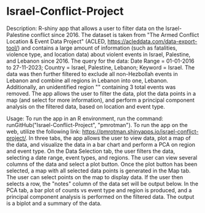 # Israel-Conflict-Project
Description:
R-shiny app that allows a user to filter data on the Israel-Palestine conflict since 2016. The dataset is taken from "The Armed Conflict Location & Event Data Project" (ACLED, https://acleddata.com/data-export-tool/) and contains a large amount of information (such as fatalities, violence type, and location data) about violent events in Israel, Palestine, and Lebanon since 2016. The query for the data: Date Range = 01-01-2016 to 27-11-2023; Country = Israel, Palestine, Lebanon; Keyword = Israel. The data was then further filtered to exclude all non-Hezbollah events in Lebanon and combine all regions in Lebanon into one, Lebanon. Additionally, an unidentified region "" containing 3 total events was removed. The app allows the user to filter the data, plot the data points in a map (and select for more information), and perform a principal component analysis on the filtered data, based on location and event type. 

Usage:
To run the app in an R environment, run the command: runGitHub("Israel-Conflict-Project", "pmrotman"). 
To run the app on the web, utilize the following link: https://pmrotman.shinyapps.io/israel-conflict-project/. 
In three tabs, the app allows the user to view data, plot a map of the data, and visualize the data in a bar chart and perform a PCA on region and event type.
On the Data Selection tab, the user filters the data, selecting a date range, event types, and regions. The user can view several columns of the data and select a plot button.
Once the plot button has been selected, a map with all selected data points is generated in the Map tab. The user can select points on the map to display data. If the user then selects a row, the "notes" column of the data set will be output below.
In the PCA tab, a bar plot of counts vs event type and region is produced, and a principal component analysis is performed on the filtered data. The output is a biplot and a summary of the data.

